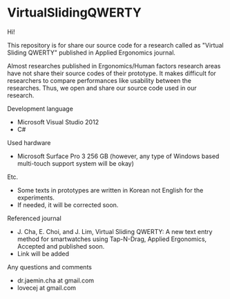 # VirtualSlidingQWERTY
Hi!

This repository is for share our source code for a research called as "Virtual Sliding QWERTY" published in Applied Ergonomics journal.

Almost researches published in Ergonomics/Human factors research areas have not share their source codes of their prototype.
It makes difficult for researchers to compare performances like usability between the researches.
Thus, we open and share our source code used in our research.

Development language
- Microsoft Visual Studio 2012
- C#

Used hardware
- Microsoft Surface Pro 3 256 GB (however, any type of Windows based multi-touch support system will be okay)

Etc.
- Some texts in prototypes are written in Korean not English for the experiments.
- If needed, it will be corrected soon.

Referenced journal
- J. Cha, E. Choi, and J. Lim, Virtual Sliding QWERTY: A new text entry method for smartwatches using Tap-N-Drag, Applied Ergonomics, Accepted and published soon.
- Link will be added

Any questions and comments
- dr.jaemin.cha at gmail.com
- lovecej at gmail.com
